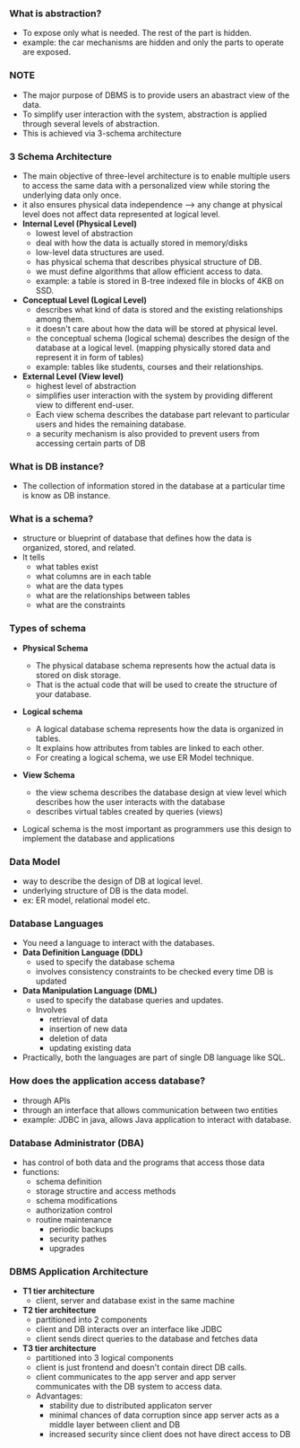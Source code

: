 ### What is abstraction?
- To expose only what is needed. The rest of the part is hidden.
- example: the car mechanisms are hidden and only the parts to operate are exposed.

### NOTE
- The major purpose of DBMS is to provide users an abastract view of the data.
- To simplify user interaction with the system, abstraction is applied through several levels of abstraction.
- This is achieved via 3-schema architecture

### 3 Schema Architecture
- The main objective of three-level architecture is to enable multiple users to access the same data with a personalized view while storing the underlying data only once.
- it also ensures physical data independence --> any change at physical level does not affect data represented at logical level.
- **Internal Level (Physical Level)**
   - lowest level of abstraction
   - deal with how the data is actually stored in memory/disks
   - low-level data structures are used.
   - has physical schema that describes physical structure of DB.
   - we must define algorithms that allow efficient access to data.
   - example: a table is stored in B-tree indexed file in blocks of 4KB on SSD.
- **Conceptual Level (Logical Level)**
   - describes what kind of data is stored and the existing relationships among them.
   - it doesn't care about how the data will be stored at physical level.
   - the conceptual schema (logical schema) describes the design of the database at a logical level. (mapping physically stored data and represent it in form of tables)
   - example: tables like students, courses and their relationships.
- **External Level (View level)**
   - highest level of abstraction
   - simplifies user interaction with the system by providing different view to different end-user.
   - Each view schema describes the database part relevant to particular users and hides the remaining database.
   - a security mechanism is also provided to prevent users from accessing certain parts of DB
 
### What is DB instance?
- The collection of information stored in the database at a particular time is know as DB instance.

### What is a schema?
- structure or blueprint of database that defines how the data is organized, stored, and related.
- It tells
    - what tables exist
    - what columns are in each table
    - what are the data types
    - what are the relationships between tables
    - what are the constraints

### Types of schema
- **Physical Schema**
   - The physical database schema represents how the actual data is stored on disk storage.
   - That is the actual code that will be used to create the structure of your database.
- **Logical schema**
   - A logical database schema represents how the data is organized in tables.
   - It explains how attributes from tables are linked to each other.
   - For creating a logical schema, we use ER Model technique.
- **View Schema**
   - the view schema describes the database design at view level which describes how the user interacts with the database
   - describes virtual tables created by queries (views)

- Logical schema is the most important as programmers use this design to implement the database and applications

### Data Model
- way to describe the design of DB at logical level.
- underlying structure of DB is the data model.
- ex: ER model, relational model etc.

### Database Languages
- You need a language to interact with the databases.
- **Data Definition Language (DDL)**
    - used to specify the database schema
    - involves consistency constraints to be checked every time DB is updated
- **Data Manipulation Language (DML)**
    - used to specify the database queries and updates.
    - Involves
        - retrieval of data
        - insertion of new data
        - deletion of data
        - updating existing data
- Practically, both the languages are part of single DB language like SQL.

### How does the application access database?
- through APIs
- through an interface that allows communication between two entities
- example: JDBC in java, allows Java application to interact with database.

### Database Administrator (DBA)
- has control of both data and the programs that access those data
- functions:
     - schema definition
     - storage structire and access methods
     - schema modifications
     - authorization control
     - routine maintenance
          - periodic backups
          - security pathes
          - upgrades

### DBMS Application Architecture
- **T1 tier architecture**
   - client, server and database exist in the same machine
- **T2 tier architecture**
   - partitioned into 2 components
   - client and DB interacts over an interface like JDBC
   - client sends direct queries to the database and fetches data
- **T3 tier architecture**
   - partitioned into 3 logical components
   - client is just frontend and doesn't contain direct DB calls.
   - client communicates to the app server and app server communicates with the DB system to access data.
   - Advantages:
       - stability due to distributed applicaton server
       - minimal chances of data corruption since app server acts as a middle layer between client and DB
       - increased security since client does not have direct access to DB
  



